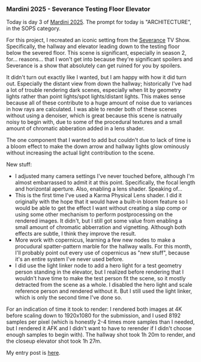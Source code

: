 ### Mardini 2025 - Severance Testing Floor Elevator

Today is day 3 of [Mardini 2025][mardini-2025]. The prompt for today is "ARCHITECTURE",
in the SOPS category.

For this project, I recreated an iconic setting from the [Severance][severance-show]
TV Show. Specifically, the hallway and elevator leading down to the testing floor
below the severed floor. This scene is significant, especially in season 2, for...
reasons... that I won't get into because they're significant spoilers and Severance
is a show that absolutely can get ruined for you by spoilers.

It didn't turn out exactly like I wanted, but I am happy with how it did turn out.
Especially the distant view from down the hallway; historically I've had a lot of
trouble rendering dark scenes, especially when lit by geometry lights rather than
point lights/spot lights/distant lights. This makes sense because all of these
contribute to a huge amount of noise due to variances in how rays are calculated.
I was able to render both of these scenes without using a denoiser, which is great
because this scene is natrually noisy to begin with, due to some of the procedural
textures and a small amount of chromatic abberation added in a lens shader.

The one component that I wanted to add but couldn't due to lack of time is a bloom
effect to make the down arrow and hallway lights glow ominously without increasing
the actual light contribution to the scene.

New stuff:

  - I adjusted many camera settings I've never touched before, although I'm almost
    embarrassed to admit it at this point. Specifically, the focal length and
    horizontal aperture. Also, enabling a lens shader. Speaking of...
  - This is the first time I've used a Karma Physical Lens shader. I did it originally
    with the hope that it would have a built-in bloom feature so I would be able
    to get the effect I want without creating a slap comp or using some other
    mechanism to perform postprocessing on the rendered images. It didn't, but I
    still got some value from enabling a small amount of chromatic abberration and
    vignetting. Although both effects are subtle, I think they improve the result.
  - More work with copernicus, learning a few new nodes to make a procudural
    spatter-pattern marble for the hallway walls. For this month, I'll probably point
    out every use of copernicus as "new stuff", because it's an entire system I've
    never used before.
  - I did use the light linker node to add a hero light for a test geometry person
    standing in the elevator, but I realized before rendering that I wouldn't have
    time to make the test person fit the scene, so it mostly detracted from the scene
    as a whole. I disabled the hero light and scale reference person and rendered
    without it. But I still used the light linker, which is only the second time I've
    done so.

For an indication of time it took to render: I rendered both images at 4K before
scaling down to 1920x1080 for the submission, and I used 8192 samples per pixel
(which is honestly 2-4 times more samples than I needed, but I rendered it AFK
and I didn't want to have to rerender if I didn't choose enough samples to begin
with). The hallway shot took 1h 20m to render, and the closeup elevator shot took
1h 27m.

My entry post is [here][entry-post].

[mardini-2025]: https://www.sidefx.com/community-main-menu/contests-jams/mardini-2025/
[severance-show]: https://tv.apple.com/us/show/severance/umc.cmc.1srk2goyh2q2zdxcx605w8vtx
[entry-post]: https://www.sidefx.com/forum/topic/99966/?page=2#post-438538
